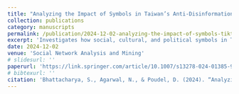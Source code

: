 ```yaml
---
title: "Analyzing the Impact of Symbols in Taiwan’s Anti-Disinformation Campaign on TikTok during Elections"
collection: publications
category: manuscripts
permalink: /publication/2024-12-02-analyzing-the-impact-of-symbols-tiktok
excerpt: 'Investigates how social, cultural, and political symbols in TikTok-based anti-disinformation campaigns during Taiwan’s 2024 election affect engagement, emotional response, and trust.'
date: 2024-12-02
venue: 'Social Network Analysis and Mining'
# slidesurl: ''
paperurl: 'https://link.springer.com/article/10.1007/s13278-024-01385-9'
# bibtexurl: ''
citation: 'Bhattacharya, S., Agarwal, N., & Poudel, D. (2024). “Analyzing the Impact of Symbols in Taiwan’s Anti‑Disinformation Campaign on TikTok during Elections.” <i>Social Network Analysis and Mining</i>, 14:227.'
---
```

